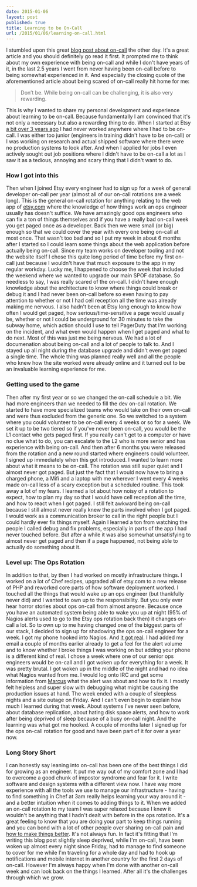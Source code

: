 ```yaml
---
date: 2015-01-06
layout: post
published: true
title: Learning to be On-Call
url: /2015/01/06/learning-on-call.html
---
```


I stumbled upon this great [blog post about on-call][on-call-post] the other
day. It's a great article and you should definitely go read it first. It
prompted me to think about my own experience with being on-call and while I
don't have years of it, in the last 2.5 years I went from never having been
on-call before to being somewhat experienced in it. And especially the closing
quote of the aforementioned article about being scared of on-call really hit
home for me:

> Don’t be. While being on-call can be challenging, it is also very rewarding.

This is why I wanted to share my personal development and experience about
learning to be on-call. Because fundamentally I am convinced that it's not
only a necessary but also a rewarding thing to do. When I started at Etsy [a
bit over 3 years ago][first-etsy] I had never worked anywhere where I had to
be on-call. I was either too junior (engineers in training didn't have to be
on-call) or I was working on research and actual shipped software where there
were no production systems to look after. And when I applied for jobs I even
actively sought out job positions where I didn't have to be on-call a lot as I
saw it as a tedious, annoying and scary thing that I didn't want to do.

### How I got into this
Then when I joined Etsy every engineer had to sign up for a week of general
developer on-call per year (almost all of our on-call rotations are a week
long). This is the general on-call rotation for anything relating to the web
app of [etsy.com](https://etsy.com) where the knowledge of how things work an
ops engineer usually has doesn't suffice. We have amazingly good ops engineers
who can fix a ton of things themselves and if you have a really bad on-call
week you get paged once as a developer. Back then we were small (or big)
enough so that we could cover the year with every one being on-call at most
once. That wasn't too bad and so I put my week in about 6 months after I
started so I could learn some things about the web application before actually
being on-call. Since my team works on developer tooling and not the website
itself I chose this quite long period of time before my first on-call just
because I wouldn't have that much exposure to the app in my regular workday.
Lucky me, I happened to choose the week that included the weekend where we
wanted to upgrade our main SPOF database. So needless to say, I was really
scared of the on-call. I didn't have enough knowledge about the architecture
to know where things could break or debug it and I had never been on-call
before so even having to pay attention to whether or not I had cell reception
all the time was already making me nervous. I also hadn't been at Etsy long
enough to know how often I would get paged, how serious/time-sensitive a page
would usually be, whether or not I could be underground for 30 minutes to take
the subway home, which action should I use to tell PagerDuty that I'm working
on the incident, and what even would happen when I get paged and what to do
next. Most of this was just me being nervous. We had a lot of documenation
about being on-call and a lot of people to talk to. And I stayed up all night
during the database upgrade and didn't even get paged a single time. The whole
thing was planned really well and all the people who knew how the site worked
were already online and it turned out to be an invaluable learning experience
for me.

### Getting used to the game
Then after my first year or so we changed the on-call schedule a bit. We had
more engineers than we needed to fill the dev on-call rotation. We started to
have more specialized teams who would take on their own on-call and were thus
excluded from the generic one. So we switched to a system where you could
volunteer to be on-call every 4 weeks or so for a week. We set it up to be two
tiered so if you've never been on-call, you would be the L1 contact who gets
paged first. If you really can't get to a computer or have no clue what to do,
you can escalate to the L2 who is more senior and has experience with being
on-call. And then after 6 months you were released from the rotation and a new
round started where engineers could volunteer. I signed up immediately when
this got introduced. I wanted to learn more about what it means to be on-call.
The rotation was still super quiet and I almost never got paged. But just the
fact that I would now have to bring a charged phone, a Mifi and a laptop with
me wherever I went every 4 weeks made on-call less of a scary exception but a
scheduled routine. This took away a lot of my fears. I learned a lot about how
noisy of a rotation to expect, how to plan my day so that I would have cell
reception all the time, and how to react when I got paged. I still felt
awkward being on-call because I still almost never really knew the parts
involved when I got paged. I would work as a communication broker to call in
the right people but I could hardly ever fix things myself. Again I learned a
ton from watching the people I called debug and fix problems, especially in
parts of the app I had never touched before. But after a while it was also
somewhat unsatisfying to almost never get paged and then if a page happened,
not being able to actually do something about it.

### Level up: The Ops Rotation
In addition to that, by then I had worked on mostly infrastructure things. I
worked on a lot of Chef recipes, upgraded all of etsy.com to a new release of
PHP and reworked core parts of how software deployment worked. I touched all
the things that would wake up an ops engineer (but thankfully never did) and I
wanted to own up to the responsibility. But you only ever hear horror stories
about ops on-call from almost anyone. Because once you have an automated
system being able to wake you up at night (95% of Nagios alerts used to go to
the Etsy ops rotation back then) it changes on-call a lot. So to own up to me
having changed one of the biggest parts of our stack, I decided to sign up for
shadowing the ops on-call engineer for a week. I got my phone hooked into
Nagios. And [it got real][real]. I had added my email a couple of months
earlier already to get a feel for the alert volume and to know whether I broke
things I was working on but adding your phone is a different kind of real. I
chose a week where one of our senior ops engineers would be on-call and I got
woken up for everything for a week. It was pretty brutal. I got woken up in the
middle of the night and had no idea what Nagios wanted from me. I would log
onto IRC and get some information from [Marcus][marcus] what the alert was
about and how to fix it. I mostly felt helpless and super slow with debugging
what might be causing the production issues at hand. The week ended with a
couple of sleepless nights and a site outage on Friday. And I can't even begin
to explain how much I learned during that week. About systems I've never seen
before, about database replication, about hating disk space alerts, and how to
work after being deprived of sleep because of a busy on-call night. And the
learning was what got me hooked. A couple of months later I signed up for the
ops on-call rotation for good and have been part of it for over a year now.

### Long Story Short
I can honestly say leaning into on-call has been one of the best things I did
for growing as an engineer. It put me way out of my comfort zone and I had to
overcome a good chunk of impostor syndrome and fear for it. I write software
and design systems with a different view now. I have way more experience with
all the tools we use to manage our infrastructure - having to find something
in Chef at 3am really helps learning your way around it - and a better
intuition when it comes to adding things to it. When we added an on-call
rotation to my team I was super relaxed because I knew it wouldn't be anything
that I hadn't dealt with before in the ops rotation. It's a great feeling to
know that you are doing your part to keep things running and you can bond with
a lot of other people over sharing on-call pain and [how to make things
better][jnewland-monitorama]. It's not always fun. In fact it's fitting that
I'm writing this blog post slightly sleep deprived, while I'm on-call, have
been woken up almost every night since Friday, had to manage to find someone
to cover for me while I'm traveling for a whole day and had to hook up
notifications and mobile internet in another country for the first 2 days of
on-call. However I'm always happy when I'm done with another on-call week and
can look back on the things I learned. After all it's the challenges through
which we grow.


[on-call-post]: https://medium.com/@thematthewgreen/on-call-dont-be-scared-4eef4ff2928f
[first-etsy]: https://twitter.com/mrtazz/statuses/147115673137577984
[jnewland-monitorama]: https://speakerdeck.com/jnewland/optimizing-ops-for-happiness
[marcus]: https://twitter.com/ickymettle
[real]: https://www.youtube.com/watch?v=uvqJ1mTkEuY
